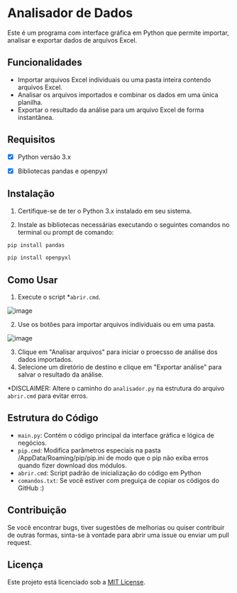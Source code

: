# Analisador de Dados

Este é um programa com interface gráfica em Python que permite importar, analisar e exportar dados de arquivos Excel.

## Funcionalidades
- Importar arquivos Excel individuais ou uma pasta inteira contendo arquivos Excel.
- Analisar os arquivos importados e combinar os dados em uma única planilha.
- Exportar o resultado da análise para um arquivo Excel de forma instantânea.

## Requisitos
- [X] Python versão 3.x
- [X] Bibliotecas pandas e openpyxl


## Instalação
1. Certifique-se de ter o Python 3.x instalado em seu sistema.
   
2. Instale as bibliotecas necessárias executando o seguintes comandos no terminal ou prompt de comando:

```python
pip install pandas
```
```python
pip install openpyxl
```


## Como Usar



1. Execute o script *`abrir.cmd`.

![image](https://github.com/josu-liveira/analisa-excel/assets/167824520/02d9b08c-13e9-48a4-8fe5-153211c52add)


2. Use os botões para importar arquivos individuais ou em uma pasta.


![image](https://github.com/josu-liveira/analisa-excel/assets/167824520/4c58533f-14c9-442d-b11b-889a21e987e9)


3. Clique em "Analisar arquivos" para iniciar o proecsso de análise dos dados importados.
4. Selecione um diretório de destino e clique em "Exportar análise" para salvar o resultado da análise.

*DISCLAIMER: Altere o caminho do ```analisador.py``` na estrutura do arquivo ```abrir.cmd``` para evitar erros.

## Estrutura do Código
- `main.py`: Contém o código principal da interface gráfica e lógica de negócios.
- `pip.cmd`: Modifica parâmetros especiais na pasta /AppData/Roaming/pip/pip.ini de modo que o pip não exiba erros quando fizer download dos módulos.
- `abrir.cmd`: Script padrão de inicialização do código em Python
- `comandos.txt`: Se você estiver com preguiça de copiar os códigos do GitHub :)

## Contribuição
Se você encontrar bugs, tiver sugestões de melhorias ou quiser contribuir de outras formas, sinta-se à vontade para abrir uma issue ou enviar um pull request.

## Licença
Este projeto está licenciado sob a [MIT License](LICENSE).
